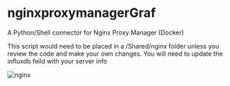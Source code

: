 # nginxproxymanagerGraf
A Python/Shell connector for Nginx Proxy Manager (Docker)

This script would need to be placed in a /Shared/nginx folder unless you review the code and make your own changes.
You will need to update the influxdb feild with your server info

![nginx](https://user-images.githubusercontent.com/65983438/83474489-c43f2400-a451-11ea-98a3-67ea772a17c3.png)
